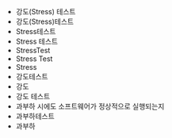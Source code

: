 - 강도(Stress) 테스트
- 강도(Stress)테스트
- Stress테스트
- Stress 테스트
- StressTest
- Stress Test
- Stress
- 강도테스트
- 강도
- 강도 테스트
- 과부하 시에도 소프트웨어가 정상적으로 실행되는지
- 과부하테스트
- 과부하